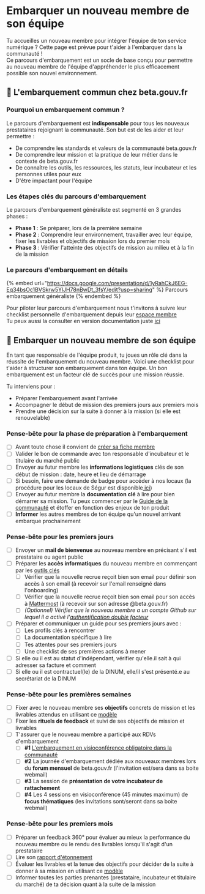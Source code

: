 # Embarquer un nouveau membre de son équipe

Tu accueilles un nouveau membre pour intégrer l'équipe de ton service numérique ? Cette page est prévue pour t'aider à l'embarquer dans la communauté !\
Ce parcours d'embarquement est un socle de base conçu pour permettre au nouveau membre de l'équipe d'appréhender le plus efficacement possible son nouvel environnement.

## 🐥 L'embarquement commun chez beta.gouv.fr

### Pourquoi un embarquement commun ?

Le parcours d'embarquement est **indispensable** pour tous les nouveaux prestataires rejoignant la communauté. Son but est de les aider et leur permettre :

* De comprendre les standards et valeurs de la communauté beta.gouv.fr
* De comprendre leur mission et la pratique de leur métier dans le contexte de beta.gouv.fr
* De connaître les outils, les ressources, les statuts, leur incubateur et les personnes utiles pour eux
* D'être impactant pour l'équipe

### Les étapes clés du parcours d'embarquement

Le parcours d'embarquement généraliste est segmenté en 3 grandes phases :

* **Phase 1** : Se préparer, lors de la première semaine
* **Phase 2** : Comprendre leur environnement, travailler avec leur équipe, fixer les livrables et objectifs de mission lors du premier mois
* **Phase 3** : Vérifier l'atteinte des objectifs de mission au milieu et à la fin de la mission

### Le parcours d'embarquement en détails

{% embed url="https://docs.google.com/presentation/d/1yRahCkJ6EG-Eq34bsOc1BVSkrw5YlJH78nBwDt_3fsY/edit?usp=sharing" %}
Parcours embarquement généraliste
{% endembed %}

Pour piloter leur parcours d'embarquement nous t'invitons à suivre leur checklist personnelle d'embarquement depuis leur [espace membre](https://espace-membre.incubateur.net/dashboard)\
Tu peux aussi la consulter en version documentation juste [ici](https://doc.incubateur.net/communaute/travailler-chez-beta.gouv.fr/to-do-darrivee)

## 🚟 Embarquer un nouveau membre de son équipe

En tant que responsable de l'équipe produit, tu joues un rôle clé dans la réussite de l'embarquement du nouveau membre. Voici une checklist pour t'aider à structurer son embarquement dans ton équipe. Un bon embarquement est un facteur clé de succès pour une mission réussie.

Tu interviens pour :

* Préparer l'embarquement avant l'arrivée
* Accompagner le début de mission des premiers jours aux premiers mois
* Prendre une décision sur la suite à donner à la mission (si elle est renouvelable)

### Pense-bête pour la phase de préparation à l'embarquement

* [ ] Avant toute chose il convient de [créer sa fiche membre](https://espace-membre.incubateur.net/community/create)
* [ ] Valider le bon de commande avec ton responsable d'incubateur et le titulaire du marché public
* [ ] Envoyer au futur membre les **informations logistiques** clés de son début de mission : date, heure et lieu de démarrage
* [ ] Si besoin, faire une demande de badge pour accéder à nos locaux (la procédure pour les locaux de Ségur est disponible[ ici](../../travailler-chez-beta.gouv.fr/vie-quotidienne-et-bien-etre/travailler-dans-les-lieux-partages/locaux/faire-une-demande-de-badge.md))
* [ ] Envoyer au futur membre la **documentation clé** à lire pour bien démarrer sa mission. Tu peux commencer par le [Guide de la communauté](https://doc.incubateur.net/communaute) et étoffer en fonction des enjeux de ton produit
* [ ] **Informer** les autres membres de ton équipe qu'un nouvel arrivant embarque prochainement

### Pense-bête pour les premiers jours

* [ ] Envoyer un **mail de bienvenue** au nouveau membre en précisant s'il est prestataire ou agent public
* [ ] Préparer les **accès informatiques** du nouveau membre en commençant par les [outils clés](https://doc.incubateur.net/communaute/les-outils-de-la-communaute/autres-services)
  * [ ] Vérifier que la nouvelle recrue reçoit bien son email pour définir son accès à son email (à recevoir sur l'email renseigné dans l'onboarding)
  * [ ] Vérifier que la nouvelle recrue reçoit bien son email pour son accès à [Mattermost](https://mattermost.incubateur.net) (à recevoir sur son adresse @beta.gouv.fr)
  * [ ] _(Optionnel) Vérifier que le nouveau membre a un compte Github sur lequel il a activé l'_[_authentification double facteur_](https://ma-vie-administrative.fr/particuliers/ma-vie-connectee/authentification-double-facteur/)
* [ ] Préparer et communiquer un guide pour ses premiers jours avec :
  * [ ] Les profils clés à rencontrer
  * [ ] La documentation spécifique à lire
  * [ ] Tes attentes pour ses premiers jours
  * [ ] Une checklist de ses premières actions à mener
* [ ] Si elle ou il est au statut d'indépendant, vérifier qu'elle.il sait à qui adresser sa facture et comment
* [ ] Si elle ou il est contractuel(le) de la DINUM, elle/il s'est présenté.e au secrétariat de la DINUM

### Pense-bête pour les premières semaines

* [ ] Fixer avec le nouveau membre ses **objectifs** concrets de mission et les livrables attendus en utilisant ce [modèle](https://docs.numerique.gouv.fr/docs/be5ddf8c-83bf-42b9-96f5-8d5aed18dd98/)
* [ ] Fixer les **rituels de feedback** et suivi de ses objectifs de mission et livrables
* [ ] T'assurer que le nouveau membre a participé aux RDVs d'embarquement
  * [ ] **#1** [L'embarquement en visioconférence obligatoire dans la communauté](https://airtable.com/appebTa6XsY6fDixm/shr7l159rsB5KpJcO?prefill_Formation=recA5QKXcYrIcCRQj)
  * [ ] **#2** La journée d'embarquement dédiée aux nouveaux membres lors du **forum mensuel** de beta.gouv.fr (l'invitation est/sera dans sa boite webmail)
  * [ ] **#3** La session de **présentation de votre incubateur de rattachement**
  * [ ] **#4** Les 4 sessions en visioconférence (45 minutes maximum) de **focus thématiques** (les invitations sont/seront dans sa boite webmail)

### Pense-bête pour les premiers mois

* [ ] Préparer un feedback 360° pour évaluer au mieux la performance du nouveau membre ou le rendu des livrables lorsqu'il s'agit d'un prestataire
* [ ] Lire son [rapport d'étonnement](https://docs.numerique.gouv.fr/docs/5bf47fbb-7620-4b01-a61e-035104fee33f/)
* [ ] Évaluer les livrables et la tenue des objectifs pour décider de la suite à donner à sa mission en utilisant ce [modèle](https://docs.numerique.gouv.fr/docs/be5ddf8c-83bf-42b9-96f5-8d5aed18dd98/)
* [ ] Informer toutes les parties prenantes (prestataire, incubateur et titulaire du marché) de ta décision quant à la suite de la mission
